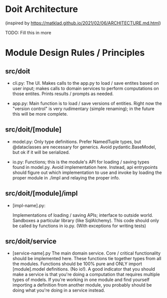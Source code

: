 # Doit Architecture

(inspired by https://matklad.github.io/2021/02/06/ARCHITECTURE.md.html)

TODO: Fill this in more

# Module Design Rules / Principles

## src/doit

- cli.py:
  The UI. Makes calls to the app.py to load / save entites based on user input;
  makes calls to domain services to perform computations on those entites. Prints
  results / prompts as needed.

- app.py:
  Main function is to load / save versions of entities. Right now the "version control"
  is very rudimentary (simple renaming); in the future this will be more complete.

## src/doit/[module]

- model.py:
  Only type definitions. Prefer NamedTuple types, but @dataclasses are necessary for
  generics. Avoid pydantic.BaseModel, but ok if it will be serialized.

- io.py:
  Functions; this is the module's API for loading / saving types found in model.py. 
  Avoid implementation here. Instead, api entrypoints should figure out which
  implementation to use and invoke by loading the proper module in ./impl and
  relaying the proper info.

## src/doit/[module]/impl

- [impl-name].py:

  Implementations of loading / saving APIs; interface to outside world. Sandboxes
  a particular library (like SqlAlchemy). This code should only be called by
  functions in io.py. (With exceptions for writing tests)

## src/doit/service

- [service-name].py
  The main domain service. Core / critical functionality should be implemented here. These
  functions tie together types from all the modules. Functions should be 100% pure
  and ONLY import [module].model definitions. (No io!). A good indicator that you should
  make a service is that you're doing a computation that requires multiple types of
  models. If you're working in one module and find yourself importing a definition from
  another module, you probably should be doing what you're doing in a service instead.
